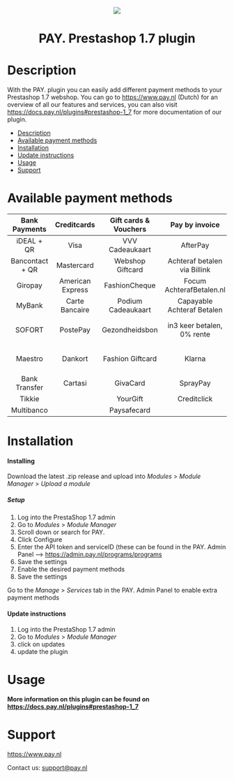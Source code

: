 <p align="center">
  <img src="https://www.pay.nl/uploads/1/brands/main_logo.png" />
</p>
<h1 align="center">PAY. Prestashop 1.7 plugin</h1>

# Description

With the PAY. plugin you can easily add different payment methods to your Prestashop 1.7 webshop. You can go to https://www.pay.nl (Dutch) for an overview of all our features and services, you can also visit https://docs.pay.nl/plugins#prestashop-1_7 for more documentation of our plugin.

- [Description](#description)
- [Available payment methods](#available-payment-methods)
- [Installation](#installation)
- [Update instructions](#update-instructions)
- [Usage](#usage)
- [Support](#support)

# Available payment methods

Bank Payments  | Creditcards | Gift cards & Vouchers | Pay by invoice | Others | 
:-----------: | :-----------: | :-----------: | :-----------: | :-----------: |
iDEAL + QR |Visa | VVV Cadeaukaart | AfterPay | PayPal |
Bancontact + QR |  Mastercard | Webshop Giftcard | Achteraf betalen via Billink | WeChatPay | 
Giropay |American Express | FashionCheque | Focum AchterafBetalen.nl | AmazonPay |
MyBank | Carte Bancaire | Podium Cadeaukaart | Capayable Achteraf Betalen | Cashly | 
SOFORT | PostePay | Gezondheidsbon | in3 keer betalen, 0% rente | Pay Fixed Price (phone) |
Maestro | Dankort | Fashion Giftcard | Klarna | Instore Payments (POS) |
Bank Transfer | Cartasi | GivaCard | SprayPay | Przelewy24 | 
| Tikkie | | YourGift | Creditclick | Apple Pay | 
| Multibanco | | Paysafecard | | Payconiq


# Installation
#### Installing

Download the latest .zip release and upload into *Modules* > *Module Manager* > *Upload a module*

##### Setup

1. Log into the PrestaShop 1.7 admin
2. Go to *Modules* > *Module Manager*
3. Scroll down or search for PAY.
4. Click Configure
5. Enter the API token and serviceID (these can be found in the PAY. Admin Panel --> https://admin.pay.nl/programs/programs
6. Save the settings
7. Enable the desired payment methods
8. Save the settings

Go to the *Manage* > *Services* tab in the PAY. Admin Panel to enable extra payment methods

#### Update instructions

1. Log into the PrestaShop 1.7 admin
2. Go to *Modules* > *Module Manager*
3. click on updates
4. update the plugin

# Usage

**More information on this plugin can be found on https://docs.pay.nl/plugins#prestashop-1_7**

# Support
https://www.pay.nl

Contact us: support@pay.nl

